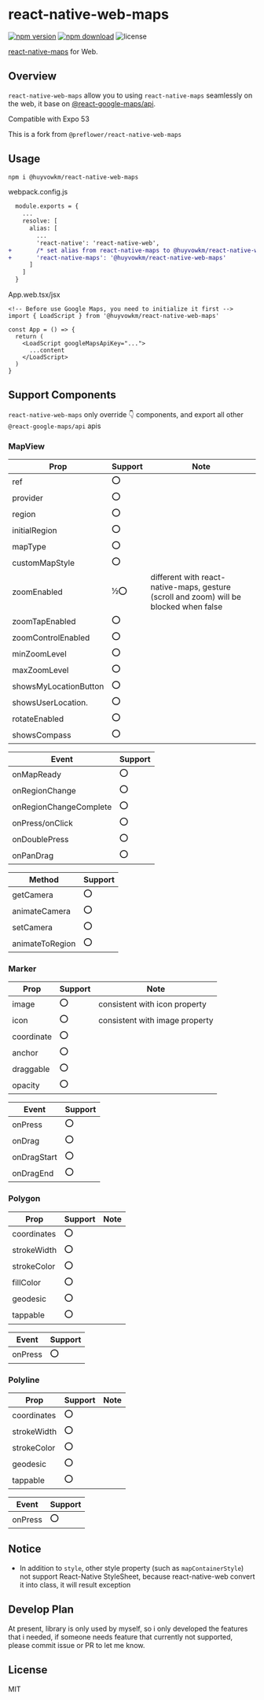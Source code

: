 # react-native-web-maps

[![npm version](https://badge.fury.io/js/@huyvowkm%2Freact-native-web-maps.svg)](https://www.npmjs.com/package/@huyvowkm/react-native-web-maps)
[![npm download](https://img.shields.io/npm/dt/@huyvowkm/react-native-web-maps)](https://www.npmjs.com/package/@huyvowkm/react-native-web-maps)
![license](https://badgen.net/npm/license/@huyvowkm/react-native-web-maps)

[react-native-maps](https://github.com/react-native-maps/react-native-maps) for Web.

## Overview

`react-native-web-maps` allow you to using `react-native-maps` seamlessly on the web, it base on [@react-google-maps/api](https://github.com/JustFly1984/react-google-maps-api).

Compatible with Expo 53

This is a fork from `@preflower/react-native-web-maps`

## Usage

```bash
npm i @huyvowkm/react-native-web-maps
```

webpack.config.js

```diff
  module.exports = {
    ...
    resolve: [
      alias: [
        ...
        'react-native': 'react-native-web',
+       /* set alias from react-native-maps to @huyvowkm/react-native-web-maps */
+       'react-native-maps': '@huyvowkm/react-native-web-maps'
      ]
    ]
  }
```

App.web.tsx/jsx

```
<!-- Before use Google Maps, you need to initialize it first -->
import { LoadScript } from '@huyvowkm/react-native-web-maps'

const App = () => {
  return (
    <LoadScript googleMapsApiKey="...">
      ...content
    </LoadScript>
  )
}
```

## Support Components
`react-native-web-maps` only override 👇 components, and export all other `@react-google-maps/api` apis

### **MapView**

| Prop              	 | Support 	  | Note                                                                                   	|
|----------------------|------------|----------------------------------------------------------------------------------------	|
| ref                	 | ⭕️       	|                                                                                        	|
| provider           	 | ⭕️       	|                                                                                        	|
| region             	 | ⭕️       	|                                                                                        	|
| initialRegion        | ⭕️       	|                                                                                        	|
| mapType              | ⭕️       	|                                                                                        	|
| customMapStyle     	 | ⭕️       	|                                                                                        	|
| zoomEnabled        	 | ½⭕️      	| different with react-native-maps, gesture (scroll and zoom) will be blocked when false 	|
| zoomTapEnabled     	 | ⭕️       	|                                                                                        	|
| zoomControlEnabled 	 | ⭕️       	|                                                                                        	|
| minZoomLevel       	 | ⭕️       	|                                                                                        	|
| maxZoomLevel       	 | ⭕️       	|                                                                                        	|
| showsMyLocationButton| ⭕️         |                                                                                         |
| showsUserLocation.   | ⭕️         |                                                                                         |
| rotateEnabled        | ⭕️         |                                                                                         |
| showsCompass         | ⭕️         |                                                                                         |



| Event                 	| Support 	|
|------------------------	|---------	|
| onMapReady             	| ⭕️       	|
| onRegionChange         	| ⭕️       	|
| onRegionChangeComplete 	| ⭕️       	|
| onPress/onClick        	| ⭕️       	|
| onDoublePress          	| ⭕️       	|
| onPanDrag              	| ⭕️       	|


| Method          	| Support 	|
|-----------------	|---------	|
| getCamera       	| ⭕️       	|
| animateCamera   	| ⭕️       	|
| setCamera       	| ⭕️       	|
| animateToRegion 	| ⭕️       	|

### **Marker**

| Prop     	| Support 	| Note                           	|
|------------	|---------	|--------------------------------	|
| image      	| ⭕️       	| consistent with icon property  	|
| icon       	| ⭕️       	| consistent with image property 	|
| coordinate 	| ⭕️       	|                                	|
| anchor     	| ⭕️       	|                                	|
| draggable  	| ⭕️       	|                                	|
| opacity    	| ⭕️       	|                                	|


| Event       	| Support 	|
|-------------	|---------	|
| onPress     	| ⭕️       	|
| onDrag      	| ⭕️       	|
| onDragStart 	| ⭕️       	|
| onDragEnd   	| ⭕️       	|

### **Polygon**


| Prop        	| Support 	| Note 	|
|-------------	|---------	|------	|
| coordinates 	| ⭕️       	|      	|
| strokeWidth 	| ⭕️       	|      	|
| strokeColor 	| ⭕️       	|      	|
| fillColor   	| ⭕️       	|      	|
| geodesic    	| ⭕️       	|      	|
| tappable    	| ⭕️       	|      	|


| Event       	| Support 	|
|-------------	|---------	|
| onPress     	| ⭕️       	|

### **Polyline**

| Prop        	| Support 	| Note 	|
|-------------	|---------	|------	|
| coordinates 	| ⭕️       	|      	|
| strokeWidth 	| ⭕️       	|      	|
| strokeColor 	| ⭕️       	|      	|
| geodesic    	| ⭕️       	|      	|
| tappable    	| ⭕️       	|      	|


| Event       	| Support 	|
|-------------	|---------	|
| onPress     	| ⭕️       	|

## Notice

- In addition to `style`, other style property (such as `mapContainerStyle`) not support React-Native StyleSheet, because react-native-web convert it into class, it will result exception

## Develop Plan

At present, library is only used by myself, so i only developed the features that i needed,
if someone needs feature that currently not supported, please commit issue or PR to let me know.

## License

MIT
